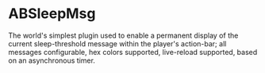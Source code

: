 # ABSleepMsg

The world's simplest plugin used to enable a permanent display of the current sleep-threshold message within the player's action-bar; all messages configurable, hex colors supported, live-reload supported, based on an asynchronous timer.